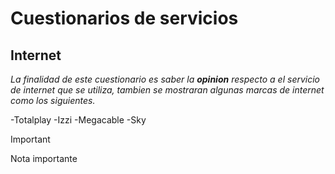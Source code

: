 # Cuestionarios de servicios
## Internet

*La finalidad de este cuestionario es saber la **opinion** respecto a el servicio de internet que se utiliza, tambien se mostraran algunas marcas de internet como los siguientes.*

-Totalplay
-Izzi
-Megacable
-Sky

>[!IMPORTANT]
>
>Nota importante
